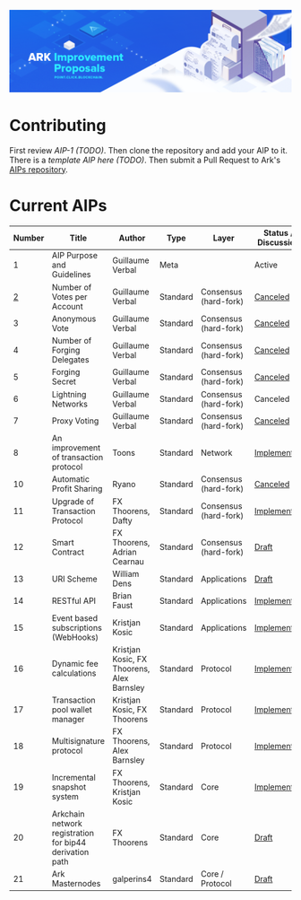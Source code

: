 ![Ark Improvement Proposals](assets/img/AIP_Header.png)

# Contributing
First review *AIP-1 (TODO)*. Then clone the repository and add your AIP to it. There is a *template AIP here (TODO)*. Then submit a Pull Request to Ark's [AIPs repository](https://github.com/ArkEcosystem/AIPs).

# Current AIPs
| Number        | Title        | Author | Type  | Layer        | Status / Discussion |
| ------------- | ------------ | ------ | ----- | ------------ | ------------------- |
| 1 | AIP Purpose and Guidelines | Guillaume Verbal | Meta | | Active |
| [2](AIPS/aip-2.md) | Number of Votes per Account | Guillaume Verbal | Standard | Consensus (hard-fork) | [Canceled](https://github.com/ArkEcosystem/AIPs/issues/1) |
| 3 | Anonymous Vote | Guillaume Verbal | Standard | Consensus (hard-fork) | [Canceled](https://github.com/ArkEcosystem/AIPs/issues/5) |
| 4 | Number of Forging Delegates | Guillaume Verbal | Standard | Consensus (hard-fork) | [Canceled](https://github.com/ArkEcosystem/AIPs/issues/3) |
| 5 | Forging Secret | Guillaume Verbal | Standard | Consensus (hard-fork) | [Canceled](https://github.com/ArkEcosystem/AIPs/issues/6) |
| 6 | Lightning Networks | Guillaume Verbal | Standard | Consensus (hard-fork) | Canceled |
| 7 | Proxy Voting | Guillaume Verbal | Standard | Consensus (hard-fork) | [Canceled](https://github.com/ArkEcosystem/AIPs/issues/2) |
| 8 | An improvement of transaction protocol | Toons | Standard | Network | [Implemented](https://github.com/ArkEcosystem/AIPs/issues/7) |
| 10 | Automatic Profit Sharing | Ryano | Standard | Consensus (hard-fork) | [Canceled](https://github.com/ArkEcosystem/AIPs/blob/master/AIPS/aip-10.md) |
| 11 | Upgrade of Transaction Protocol | FX Thoorens, Dafty | Standard | Consensus (hard-fork) | [Implemented](https://github.com/ArkEcosystem/AIPs/blob/master/AIPS/aip-11.md) |
| 12 | Smart Contract | FX Thoorens, Adrian Cearnau | Standard | Consensus (hard-fork) | [Draft](https://github.com/ArkEcosystem/AIPs/blob/master/AIPS/aip-12.md) |
| 13 | URI Scheme | William Dens | Standard  | Applications | [Draft](/AIPS/aip-13.md) |
| 14 | RESTful API | Brian Faust | Standard  | Applications | [Implemented](/AIPS/aip-14.md) |
| 15 | Event based subscriptions (WebHooks) | Kristjan Kosic | Standard  | Applications | [Implemented](/AIPS/aip-15.md) |
| 16 | Dynamic fee calculations | Kristjan Kosic, FX Thoorens, Alex Barnsley | Standard  | Protocol | [Implemented](/AIPS/aip-16.md) |
| 17 | Transaction pool wallet manager | Kristjan Kosic, FX Thoorens | Standard  | Protocol | [Implemented](/AIPS/aip-17.md) |
| 18 | Multisignature protocol | FX Thoorens, Alex Barnsley | Standard  | Protocol | [Implemented](/AIPS/aip-18.md) |
| 19 | Incremental snapshot system | FX Thoorens, Kristjan Kosic | Standard  | Core | [Implemented](/AIPS/aip-19.md) |
| 20 | Arkchain network registration for bip44 derivation path  | FX Thoorens | Standard  | Core | [Draft](https://github.com/ArkEcosystem/AIPs/issues/29) |
| 21 | Ark Masternodes | galperins4 | Standard  | Core / Protocol | [Draft](/AIPS/aip-21.md) |
